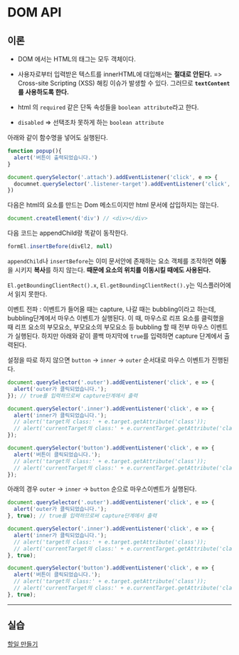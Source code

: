 # DOM API

## 이론

- DOM 에서는 HTML의 태그는 모두 객체이다.

- 사용자로부터 입력받은 텍스트를 innerHTML에 대입해서는 **절대로 안된다.**
=> Cross-site Scripting (XSS) 해킹 이슈가 발생할 수 있다. 그러므로 **`textContent`를 사용하도록 한다.**

- html 의 `required` 같은 단독 속성들을 `boolean attribute`라고 한다.

- `disabled` => 선택조차 못하게 하는 `boolean attribute`


아래와 같이 함수명을 넣어도 실행된다.

```js
function popup(){
  alert('버튼이 출력되었습니다.')
}

document.querySelector('.attach').addEventListener('click', e => {
  documnet.querySelector('.listener-target').addEventListener('click', popup) // popup함수가 저런식으로 콜백이 된다.
})
```

다음은 html의 요소를 만드는 Dom 메소드이지만 html 문서에 삽입하지는 않는다.

```js
document.createElement('div') // <div></div>
```

다음 코드는 appendChild랑 똑같이 동작한다.

```js
formEl.insertBefore(divEl2, null)
```

`appendChild`나 `insertBefore`는 이미 문서안에 존재하는 요소 객체를 조작하면 **이동**을 시키지 **복사**를 하지 않는다. **때문에 요소의 위치를 이동시킬 때에도 사용된다.**

`El.getBoundingClientRect().x`, `El.getBoundingClientRect().y`는 익스플러어에서 읽지 못한다.

이벤트 전파 : 이벤트가 들어올 때는 capture, 나갈 때는 bubbling이라고 하는데, bubbling단계에서 마우스 이벤트가 실행된다.
이 때, 마우스로 리프 요소를 클릭했을 때 리프 요소의 부모요소, 부모요소의 부모요소 등 bubbling 할 때 전부 마우스 이벤트가 실행된다.
하지만 아래와 같이 콜백 마지막에 `true`를 입력하면 capture 단계에서 출력된다.

설정을 따로 하지 않으면 `button` -> `inner` -> `outer` 순서대로 마우스 이벤트가 진행된다.

```js
document.querySelector('.outer').addEventListener('click', e => {
  alert('outer가 클릭되었습니다.');
}); // true를 입력하므로써 capture단계에서 출력

document.querySelector('.inner').addEventListener('click', e => {
  alert('inner가 클릭되었습니다.');
  // alert('target의 class:' + e.target.getAttribute('class'));
  // alert('currentTarget의 class:' + e.currentTarget.getAttribute('class'));
});

document.querySelector('button').addEventListener('click', e => {
  alert('버튼이 클릭되었습니다.');
  // alert('target의 class:' + e.target.getAttribute('class'));
  // alert('currentTarget의 class:' + e.currentTarget.getAttribute('class'));
});
```

아래의 경우 `outer` -> `inner` -> `button` 순으로 마우스이벤트가 실행된다.

```js
document.querySelector('.outer').addEventListener('click', e => {
  alert('outer가 클릭되었습니다.');
}, true); // true를 입력하므로써 capture단계에서 출력

document.querySelector('.inner').addEventListener('click', e => {
  alert('inner가 클릭되었습니다.');
  // alert('target의 class:' + e.target.getAttribute('class'));
  // alert('currentTarget의 class:' + e.currentTarget.getAttribute('class'));
}, true);

document.querySelector('button').addEventListener('click', e => {
  alert('버튼이 클릭되었습니다.');
  // alert('target의 class:' + e.target.getAttribute('class'));
  // alert('currentTarget의 class:' + e.currentTarget.getAttribute('class'));
}, true);
```

---

## 실습

[할일 만들기](https://codepen.io/jiwonkirn/pen/LgzooX)



